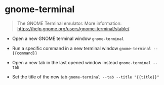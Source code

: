 # gnome-terminal
> The GNOME Terminal emulator.
> More information: <https://help.gnome.org/users/gnome-terminal/stable/>.

- Open a new GNOME terminal window
`gnome-terminal`

- Run a specific command in a new terminal window
`gnome-terminal -- {{command}}`

- Open a new tab in the last opened window instead
`gnome-terminal --tab`

- Set the title of the new tab
`gnome-terminal --tab --title "{{title}}"`
